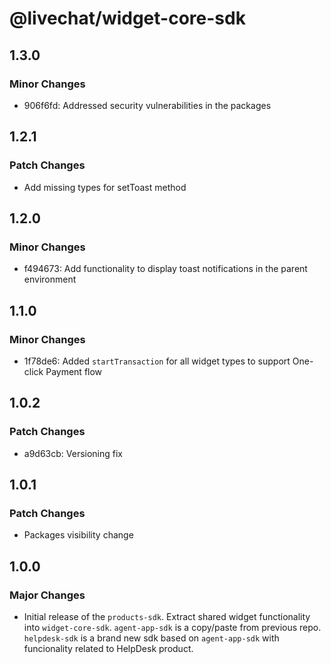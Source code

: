 # @livechat/widget-core-sdk

## 1.3.0

### Minor Changes

- 906f6fd: Addressed security vulnerabilities in the packages

## 1.2.1

### Patch Changes

- Add missing types for setToast method

## 1.2.0

### Minor Changes

- f494673: Add functionality to display toast notifications in the parent environment

## 1.1.0

### Minor Changes

- 1f78de6: Added `startTransaction` for all widget types to support One-click Payment flow

## 1.0.2

### Patch Changes

- a9d63cb: Versioning fix

## 1.0.1

### Patch Changes

- Packages visibility change

## 1.0.0

### Major Changes

- Initial release of the `products-sdk`. Extract shared widget functionality into `widget-core-sdk`. `agent-app-sdk` is a copy/paste from previous repo. `helpdesk-sdk` is a brand new sdk based on `agent-app-sdk` with funcionality related to HelpDesk product.
